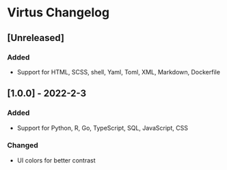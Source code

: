 <!-- Keep a Changelog guide -> https://keepachangelog.com -->

# Virtus Changelog

## [Unreleased]

### Added 

- Support for HTML, SCSS, shell, Yaml, Toml, XML, Markdown, Dockerfile

## [1.0.0] - 2022-2-3

### Added
- Support for Python, R, Go, TypeScript, SQL, JavaScript, CSS

### Changed
- UI colors for better contrast

